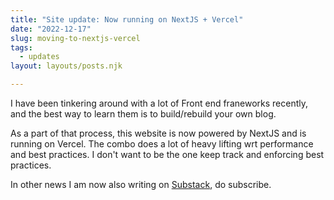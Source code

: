 ```yaml
---
title: "Site update: Now running on NextJS + Vercel"
date: "2022-12-17"
slug: moving-to-nextjs-vercel
tags: 
  - updates
layout: layouts/posts.njk

---
```



I have been tinkering around with a lot of Front end franeworks recently, and the best way to learn them is to build/rebuild your own blog. 

As a part of that process, this website is now powered by NextJS and is running on Vercel. The combo does a lot of heavy lifting wrt performance and best practices. I don't want to be the one keep track and enforcing best practices. 

In other news I am now also writing on [Substack](https://ravivyas.substack.com/), do subscribe. 